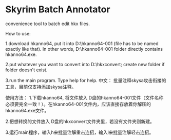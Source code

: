 # Skyrim Batch Annotator
convenience tool to batch edit hkx files.

How to use:

1.download hkanno64, put it into D:\hkanno64-001 (file has to be named exactly like that). In other words, D:\hkanno64-001 folder directly contains hkanno64.exe.

2.put whatever you want to convert into D:\hkxconvert; create new folder if folder doesn't exist.

3.run the main program. Type help for help.
中文：
批量注释skysa攻击衔接的工具，目前仅支持添加skysa注释。

使用方法：
1.下载hkanno64, 将文件放入 D盘的hkanno64-001文件（文件名称必须要完全一致！）。在hkanno64-001文件内，应该直接存放着你解压的hkanno64.exe文件。

2.把想转换的文件放入 D盘的hkxconvert文件夹里，若没有文件夹则新建。

3.运行main程序，输入h来批量注解重击连招，输入l来批量注解轻击连招。
